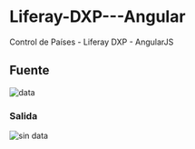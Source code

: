 # Liferay-DXP---Angular
Control de Países - Liferay DXP - AngularJS 

## Fuente

![data](https://user-images.githubusercontent.com/7141537/48297595-754e2a00-e47a-11e8-86f0-74adac611afa.png)

### Salida

![sin data](https://user-images.githubusercontent.com/7141537/48297585-33bd7f00-e47a-11e8-875a-97a200ad5d1f.png)
